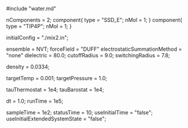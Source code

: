 #include "water.md"

nComponents = 2;
component{
  type = "SSD_E";
  nMol = 1;
}
component{
  type = "TIP4P";
  nMol = 1;
}

initialConfig = "./mix2.in";


ensemble = NVT;
forceField = "DUFF"
electrostaticSummationMethod = "none"
dielectric = 80.0;
cutoffRadius = 9.0;
switchingRadius = 7.8;

density = 0.0334;

targetTemp = 0.001;
targetPressure = 1.0;

tauThermostat = 1e4;
tauBarostat = 1e4;

dt = 1.0;
runTime = 1e5;

sampleTime = 1e2;
statusTime = 10;
useInitialTime = "false";
useInitialExtendedSystemState = "false";
